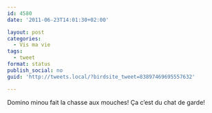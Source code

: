 ```yaml
---
id: 4580
date: '2011-06-23T14:01:30+02:00'

layout: post
categories:
  - Vis ma vie
tags:
  - tweet
format: status
publish_social: no
guid: 'http://tweets.local/?birdsite_tweet=83897469695557632'

---
```


Domino minou fait la chasse aux mouches! Ça c’est du chat de garde!